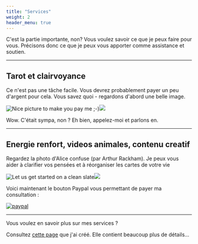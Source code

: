 ```yaml
---
title: "Services"
weight: 2
header_menu: true
---
```


C'est la partie importante, non? Vous voulez savoir ce que je peux faire pour vous. Précisons donc ce que je peux vous apporter comme assistance et soutien.

---

## Tarot et clairvoyance

Ce n'est pas une tâche facile. Vous devrez probablement payer un peu d'argent pour cela. Vous savez quoi - regardons d'abord une belle image. 

![Nice picture to make you pay me ;-)](/images/Screenshot_20210727_095450.png)<img src = "/images/Screenshot_20210727_095450.png">


Wow. C'était sympa, non ? Eh bien, appelez-moi et parlons en. 

---

## Energie renfort, videos animales, contenu creatif

Regardez la photo d'Alice confuse (par Arthur Rackham). Je peux vous aider à clarifier vos pensées et à réorganiser les cartes de votre vie 

![Let us get started on a clean slate](/images/Alice_cards.jpg)<img src = "/images/Alice_cards.jpg">

<!---
to

![Let us get started on a clean slate](images/woman-pouring-juice-on-glass-3184192.jpg)

in estimated seconds.

[<button>Click me</button>](https://example.com)
-->

Voici maintenant le bouton Paypal vous permettant de payer ma consultation : 

[![paypal](https://www.paypalobjects.com/en_US/GB/i/btn/btn_buynowCC_LG.gif)](https://www.paypal.com/cgi-bin/webscr?cmd=_s-xclick&hosted_button_id=VB9JR6R364LMS)

---

Vous voulez en savoir plus sur mes services ?

Consultez [cette page](services) que j'ai créé. Elle contient beaucoup plus de détails... 
